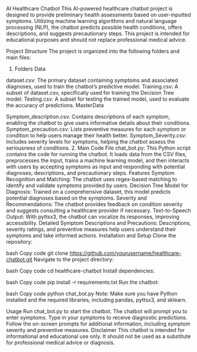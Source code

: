 AI Healthcare Chatbot
This AI-powered healthcare chatbot project is designed to provide preliminary health assessments based on user-inputted symptoms. Utilizing machine learning algorithms and natural language processing (NLP), the chatbot predicts possible health conditions, offers descriptions, and suggests precautionary steps. This project is intended for educational purposes and should not replace professional medical advice.

Project Structure
The project is organized into the following folders and main files:

1. Folders
Data

dataset.csv: The primary dataset containing symptoms and associated diagnoses, used to train the chatbot’s predictive model.
Training.csv: A subset of dataset.csv, specifically used for training the Decision Tree model.
Testing.csv: A subset for testing the trained model, used to evaluate the accuracy of predictions.
MasterData

Symptom_description.csv: Contains descriptions of each symptom, enabling the chatbot to give users informative details about their conditions.
Symptom_precaution.csv: Lists preventive measures for each symptom or condition to help users manage their health better.
Symptom_Severity.csv: Includes severity levels for symptoms, helping the chatbot assess the seriousness of conditions.
2. Main Code File
chat_bot.py: This Python script contains the code for running the chatbot. It loads data from the CSV files, preprocesses the input, trains a machine learning model, and then interacts with users by accepting symptoms as input and responding with potential diagnoses, descriptions, and precautionary steps.
Features
Symptom Recognition and Matching: The chatbot uses regex-based matching to identify and validate symptoms provided by users.
Decision Tree Model for Diagnosis: Trained on a comprehensive dataset, this model predicts potential diagnoses based on the symptoms.
Severity and Recommendations: The chatbot provides feedback on condition severity and suggests consulting a healthcare provider if necessary.
Text-to-Speech Output: With pyttsx3, the chatbot can vocalize its responses, improving accessibility.
Detailed Symptom Descriptions and Precautions: Descriptions, severity ratings, and preventive measures help users understand their symptoms and take informed actions.
Installation and Setup
Clone the repository:

bash
Copy code
git clone https://github.com/yourusername/healthcare-chatbot.git
Navigate to the project directory:

bash
Copy code
cd healthcare-chatbot
Install dependencies:

bash
Copy code
pip install -r requirements.txt
Run the chatbot:

bash
Copy code
python chat_bot.py
Note: Make sure you have Python installed and the required libraries, including pandas, pyttsx3, and sklearn.

Usage
Run chat_bot.py to start the chatbot.
The chatbot will prompt you to enter symptoms. Type in your symptoms to receive diagnostic predictions.
Follow the on-screen prompts for additional information, including symptom severity and preventive measures.
Disclaimer
This chatbot is intended for informational and educational use only. It should not be used as a substitute for professional medical advice or diagnosis.

